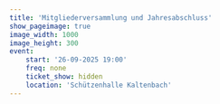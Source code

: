 ```yaml
---
title: 'Mitgliederversammlung und Jahresabschluss'
show_pageimage: true
image_width: 1000
image_height: 300
event:
    start: '26-09-2025 19:00'
    freq: none
    ticket_show: hidden
    location: 'Schützenhalle Kaltenbach'
---
```


